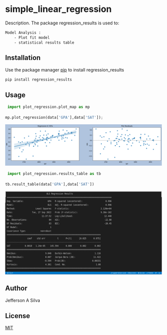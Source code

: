 # simple_linear_regression

Description.
The package regression_results is used to:

    Model Analysis :
    	- Plot fit model
        - statistical results table

## Installation

Use the package manager [pip](https://pip.pypa.io/en/stable/) to install regression_results

```bash
pip install regression_results
```

## Usage

```python
 import plot_regression.plot_map as mp

mp.plot_regression(data['GPA'],data['SAT']);
```

<img width="auto" src="https://github.com/jeffersonAsilva/Gera-o-Tech-Unimed-BH_criacao_pacotes/blob/main/linear.png">

```python
 import plot_regression.results_table as tb

tb.result_table(data['GPA'],data['SAT'])
```

<img width="auto" src="https://github.com/jeffersonAsilva/Gera-o-Tech-Unimed-BH_criacao_pacotes/blob/main/table3.png">

## Author

Jefferson A Silva

## License

[MIT](https://choosealicense.com/licenses/mit/)

